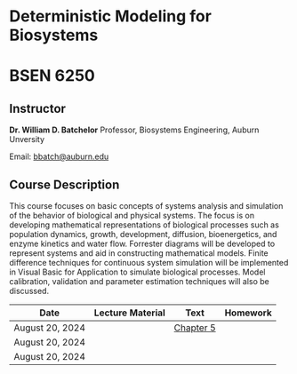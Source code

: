 # Deterministic Modeling for Biosystems
# BSEN 6250

## Instructor

**Dr. William D. Batchelor**
Professor, Biosystems Engineering, Auburn Unversity

Email: bbatch@auburn.edu

 

## Course Description

This course focuses on basic concepts of systems analysis and simulation of the behavior of biological and physical systems. The focus is on developing mathematical representations of biological processes such as population dynamics, growth, development, diffusion, bioenergetics, and enzyme kinetics and water flow. Forrester diagrams will be developed to represent systems and aid in constructing mathematical models. Finite difference techniques for continuous system simulation will be implemented in Visual Basic for Application to simulate biological processes. Model calibration, validation and parameter estimation techniques will also be discussed.


| Date          | Lecture Material | Text       | Homework   |
|---------------|------------------|------------|------------|
|August 20, 2024|                   |[Chapter 5](https://github.com/mohtasimhadi/deterministic_modeling_for_biosystems/blob/main/Textbooks/Keen%20%26%20Spain%20Chapter%205.pdf)|            |
|August 20, 2024|               |            |            |
|August 20, 2024|               |            |            |
